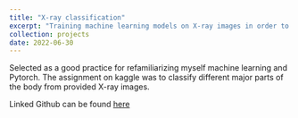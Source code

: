 ```yaml
---
title: "X-ray classification"
excerpt: "Training machine learning models on X-ray images in order to create a classifier for which region of the body is displayed <br/><img src='/images/custom/xray.png' width='300' height='300'>"
collection: projects
date: 2022-06-30
---
```


Selected as a good practice for refamiliarizing myself machine learning and Pytorch. The assignment on kaggle was to classify different major parts of the body from provided X-ray images.

Linked Github can be found [here](https://github.com/Lawreros/x-ray_classification)